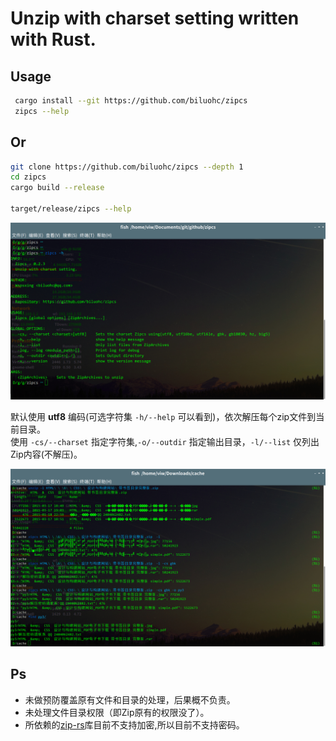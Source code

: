 # Unzip with charset setting written with Rust.

## Usage

```sh
 cargo install --git https://github.com/biluohc/zipcs
 zipcs --help
 ```

## Or
```sh
git clone https://github.com/biluohc/zipcs --depth 1 
cd zipcs 
cargo build --release

target/release/zipcs --help
```

![zipcs_help.jpg](https://github.com/biluohc/zipcs/blob/master/zipcs_help.jpg?raw=true)

默认使用 **utf8** 编码(可选字符集 `-h/--help` 可以看到)，依次解压每个zip文件到当前目录。  
使用 `-cs/--charset` 指定字符集,`-o/--outdir` 指定输出目录，`-l/--list` 仅列出Zip内容(不解压)。

![zipcs.jpg](https://github.com/biluohc/zipcs/blob/master/zipcs.jpg?raw=true)

## Ps
* 未做预防覆盖原有文件和目录的处理，后果概不负责。
* 未处理文件目录权限（即Zip原有的权限没了）。
* 所依赖的[zip-rs](https://github.com/mvdnes/zip-rs)库目前不支持加密,所以目前不支持密码。
